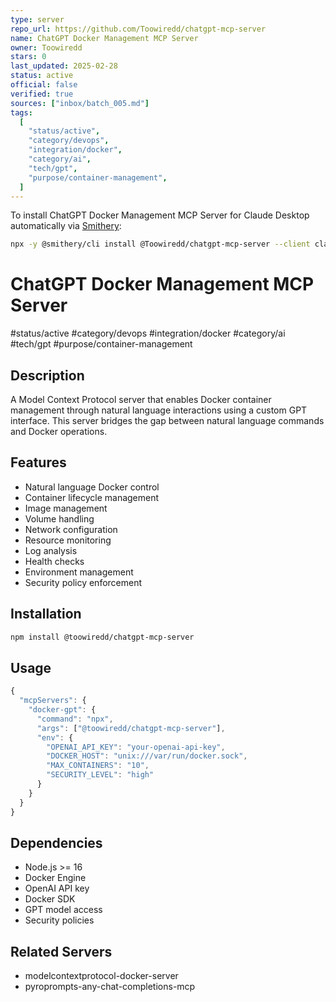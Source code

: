 ```yaml
---
type: server
repo_url: https://github.com/Toowiredd/chatgpt-mcp-server
name: ChatGPT Docker Management MCP Server
owner: Toowiredd
stars: 0
last_updated: 2025-02-28
status: active
official: false
verified: true
sources: ["inbox/batch_005.md"]
tags:
  [
    "status/active",
    "category/devops",
    "integration/docker",
    "category/ai",
    "tech/gpt",
    "purpose/container-management",
  ]
---
```


To install ChatGPT Docker Management MCP Server for Claude Desktop automatically via [Smithery](https://smithery.ai/server/@Toowiredd/chatgpt-mcp-server):

```bash
npx -y @smithery/cli install @Toowiredd/chatgpt-mcp-server --client claude
```

# ChatGPT Docker Management MCP Server

#status/active #category/devops #integration/docker #category/ai #tech/gpt #purpose/container-management

## Description

A Model Context Protocol server that enables Docker container management through natural language interactions using a custom GPT interface. This server bridges the gap between natural language commands and Docker operations.

## Features

- Natural language Docker control
- Container lifecycle management
- Image management
- Volume handling
- Network configuration
- Resource monitoring
- Log analysis
- Health checks
- Environment management
- Security policy enforcement

## Installation

```bash
npm install @toowiredd/chatgpt-mcp-server
```

## Usage

```javascript
{
  "mcpServers": {
    "docker-gpt": {
      "command": "npx",
      "args": ["@toowiredd/chatgpt-mcp-server"],
      "env": {
        "OPENAI_API_KEY": "your-openai-api-key",
        "DOCKER_HOST": "unix:///var/run/docker.sock",
        "MAX_CONTAINERS": "10",
        "SECURITY_LEVEL": "high"
      }
    }
  }
}
```

## Dependencies

- Node.js >= 16
- Docker Engine
- OpenAI API key
- Docker SDK
- GPT model access
- Security policies

## Related Servers

- modelcontextprotocol-docker-server
- pyroprompts-any-chat-completions-mcp
